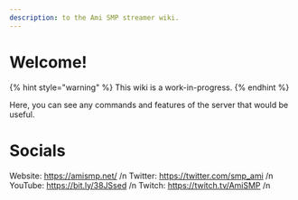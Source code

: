```yaml
---
description: to the Ami SMP streamer wiki.
---
```


# Welcome!

{% hint style="warning" %}
This wiki is a work-in-progress.
{% endhint %}

Here, you can see any commands and features of the server that would be useful.

# Socials
Website: https://amismp.net/ /n
Twitter: https://twitter.com/smp_ami /n
YouTube: https://bit.ly/38JSsed /n
Twitch: https://twitch.tv/AmiSMP /n


